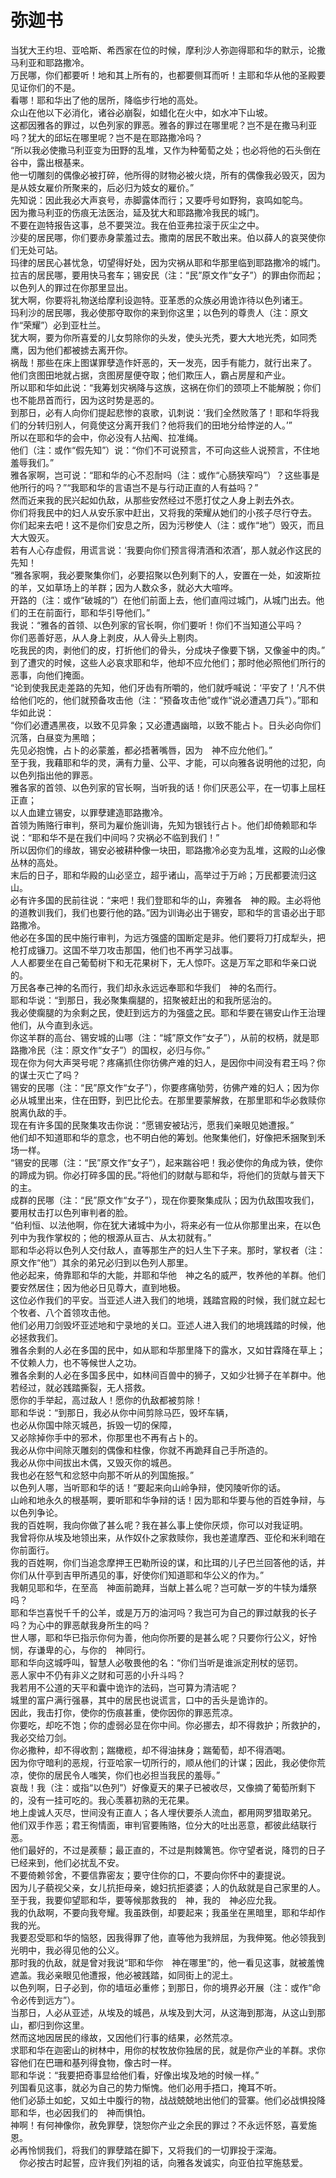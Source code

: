 # 弥迦书
当犹大王约坦、亚哈斯、希西家在位的时候，摩利沙人弥迦得耶和华的默示，论撒马利亚和耶路撒冷。  
万民哪，你们都要听！地和其上所有的，也都要侧耳而听！主耶和华从他的圣殿要见证你们的不是。  
看哪！耶和华出了他的居所，降临步行地的高处。  
众山在他以下必消化，诸谷必崩裂，如蜡化在火中，如水冲下山坡。  
这都因雅各的罪过，以色列家的罪恶。雅各的罪过在哪里呢？岂不是在撒马利亚吗？犹大的邱坛在哪里呢？岂不是在耶路撒冷吗？  
“所以我必使撒马利亚变为田野的乱堆，又作为种葡萄之处；也必将他的石头倒在谷中，露出根基来。  
他一切雕刻的偶像必被打碎，他所得的财物必被火烧，所有的偶像我必毁灭，因为是从妓女雇价所聚来的，后必归为妓女的雇价。”  
先知说：因此我必大声哀号，赤脚露体而行；又要呼号如野狗，哀鸣如鸵鸟。  
因为撒马利亚的伤痕无法医治，延及犹大和耶路撒冷我民的城门。  
不要在迦特报告这事，总不要哭泣。我在伯亚弗拉滚于灰尘之中。  
沙斐的居民哪，你们要赤身蒙羞过去。撒南的居民不敢出来。伯以薛人的哀哭使你们无处可站。  
玛律的居民心甚忧急，切望得好处，因为灾祸从耶和华那里临到耶路撒冷的城门。  
拉吉的居民哪，要用快马套车；锡安民（注：“民”原文作“女子”）的罪由你而起；以色列人的罪过在你那里显出。  
犹大啊，你要将礼物送给摩利设迦特。亚革悉的众族必用诡诈待以色列诸王。  
玛利沙的居民哪，我必使那夺取你的来到你这里；以色列的尊贵人（注：原文作“荣耀”）必到亚杜兰。  
犹大啊，要为你所喜爱的儿女剪除你的头发，使头光秃，要大大地光秃，如同秃鹰，因为他们都被掳去离开你。  
祸哉！那些在床上图谋罪孽造作奸恶的，天一发亮，因手有能力，就行出来了。  
他们贪图田地就占据，贪图房屋便夺取；他们欺压人，霸占房屋和产业。  
所以耶和华如此说：“我筹划灾祸降与这族，这祸在你们的颈项上不能解脱；你们也不能昂首而行，因为这时势是恶的。  
到那日，必有人向你们提起悲惨的哀歌，讥刺说：‘我们全然败落了！耶和华将我们的分转归别人，何竟使这分离开我们？他将我们的田地分给悖逆的人。’”  
所以在耶和华的会中，你必没有人拈阄、拉准绳。  
他们（注：或作“假先知”）说：“你们不可说预言，不可向这些人说预言，不住地羞辱我们。”  
雅各家啊，岂可说：“耶和华的心不忍耐吗（注：或作“心肠狭窄吗”）？这些事是他所行的吗？”“我耶和华的言语岂不是与行动正直的人有益吗？”  
然而近来我的民兴起如仇敌，从那些安然经过不愿打仗之人身上剥去外衣。  
你们将我民中的妇人从安乐家中赶出，又将我的荣耀从她们的小孩子尽行夺去。  
你们起来去吧！这不是你们安息之所，因为污秽使人（注：或作“地”）毁灭，而且大大毁灭。  
若有人心存虚假，用谎言说：‘我要向你们预言得清酒和浓酒’，那人就必作这民的先知！  
“雅各家啊，我必要聚集你们，必要招聚以色列剩下的人，安置在一处，如波斯拉的羊，又如草场上的羊群；因为人数众多，就必大大喧哗。  
开路的（注：或作“破城的”）在他们前面上去，他们直闯过城门，从城门出去。他们的王在前面行，耶和华引导他们。”  
我说：“雅各的首领、以色列家的官长啊，你们要听！你们不当知道公平吗？  
你们恶善好恶，从人身上剥皮，从人骨头上剔肉。  
吃我民的肉，剥他们的皮，打折他们的骨头，分成块子像要下锅，又像釜中的肉。”  
到了遭灾的时候，这些人必哀求耶和华，他却不应允他们；那时他必照他们所行的恶事，向他们掩面。  
“论到使我民走差路的先知，他们牙齿有所嚼的，他们就呼喊说：‘平安了！’凡不供给他们吃的，他们就预备攻击他（注：“预备攻击他”或作“说必遭遇刀兵”）。”耶和华如此说：  
“你们必遭遇黑夜，以致不见异象；又必遭遇幽暗，以致不能占卜。日头必向你们沉落，白昼变为黑暗；  
先见必抱愧，占卜的必蒙羞，都必捂著嘴唇，因为　神不应允他们。”  
至于我，我藉耶和华的灵，满有力量、公平、才能，可以向雅各说明他的过犯，向以色列指出他的罪恶。  
雅各家的首领、以色列家的官长啊，当听我的话！你们厌恶公平，在一切事上屈枉正直；  
以人血建立锡安，以罪孽建造耶路撒冷。  
首领为贿赂行审判，祭司为雇价施训诲，先知为银钱行占卜。他们却倚赖耶和华说：“耶和华不是在我们中间吗？灾祸必不临到我们！”  
所以因你们的缘故，锡安必被耕种像一块田，耶路撒冷必变为乱堆，这殿的山必像丛林的高处。  
末后的日子，耶和华殿的山必坚立，超乎诸山，高举过于万岭；万民都要流归这山。  
必有许多国的民前往说：“来吧！我们登耶和华的山，奔雅各　神的殿。主必将他的道教训我们，我们也要行他的路。”因为训诲必出于锡安，耶和华的言语必出于耶路撒冷。  
他必在多国的民中施行审判，为远方强盛的国断定是非。他们要将刀打成犁头，把枪打成镰刀。这国不举刀攻击那国，他们也不再学习战事。  
人人都要坐在自己葡萄树下和无花果树下，无人惊吓。这是万军之耶和华亲口说的。  
万民各奉己神的名而行，我们却永永远远奉耶和华我们　神的名而行。  
耶和华说：“到那日，我必聚集瘸腿的，招聚被赶出的和我所惩治的。  
我必使瘸腿的为余剩之民，使赶到远方的为强盛之民。耶和华要在锡安山作王治理他们，从今直到永远。  
你这羊群的高台、锡安城的山哪（注：“城”原文作“女子”），从前的权柄，就是耶路撒冷民（注：原文作“女子”）的国权，必归与你。”  
现在你为何大声哭号呢？疼痛抓住你彷佛产难的妇人，是因你中间没有君王吗？你的谋士灭亡了吗？  
锡安的民哪（注：“民”原文作“女子”），你要疼痛劬劳，彷佛产难的妇人；因为你必从城里出来，住在田野，到巴比伦去。在那里要蒙解救，在那里耶和华必救赎你脱离仇敌的手。  
现在有许多国的民聚集攻击你说：“愿锡安被玷污，愿我们亲眼见她遭报。”  
他们却不知道耶和华的意念，也不明白他的筹划。他聚集他们，好像把禾捆聚到禾场一样。  
“锡安的民哪（注：“民”原文作“女子”），起来踹谷吧！我必使你的角成为铁，使你的蹄成为铜。你必打碎多国的民。”将他们的财献与耶和华，将他们的货献与普天下的主。  
成群的民哪（注：“民”原文作“女子”），现在你要聚集成队；因为仇敌围攻我们，要用杖击打以色列审判者的脸。  
“伯利恒、以法他啊，你在犹大诸城中为小，将来必有一位从你那里出来，在以色列中为我作掌权的；他的根源从亘古、从太初就有。”  
耶和华必将以色列人交付敌人，直等那生产的妇人生下子来。那时，掌权者（注：原文作“他”）其余的弟兄必归到以色列人那里。  
他必起来，倚靠耶和华的大能，并耶和华他　神之名的威严，牧养他的羊群。他们要安然居住；因为他必日见尊大，直到地极。  
这位必作我们的平安。当亚述人进入我们的地境，践踏宫殿的时候，我们就立起七个牧者、八个首领攻击他。  
他们必用刀剑毁坏亚述地和宁录地的关口。亚述人进入我们的地境践踏的时候，他必拯救我们。  
雅各余剩的人必在多国的民中，如从耶和华那里降下的露水，又如甘霖降在草上；不仗赖人力，也不等候世人之功。  
雅各余剩的人必在多国多民中，如林间百兽中的狮子，又如少壮狮子在羊群中。他若经过，就必践踏撕裂，无人搭救。  
愿你的手举起，高过敌人！愿你的仇敌都被剪除！  
耶和华说：“到那日，我必从你中间剪除马匹，毁坏车辆，  
也必从你国中除灭城邑，拆毁一切的保障，  
又必除掉你手中的邪术，你那里也不再有占卜的。  
我必从你中间除灭雕刻的偶像和柱像，你就不再跪拜自己手所造的。  
我必从你中间拔出木偶，又毁灭你的城邑。  
我也必在怒气和忿怒中向那不听从的列国施报。”  
以色列人哪，当听耶和华的话！“要起来向山岭争辩，使冈陵听你的话。  
山岭和地永久的根基啊，要听耶和华争辩的话！因为耶和华要与他的百姓争辩，与以色列争论。  
我的百姓啊，我向你做了甚么呢？我在甚么事上使你厌烦，你可以对我证明。  
我曾将你从埃及地领出来，从作奴仆之家救赎你，我也差遣摩西、亚伦和米利暗在你前面行。  
我的百姓啊，你们当追念摩押王巴勒所设的谋，和比珥的儿子巴兰回答他的话，并你们从什亭到吉甲所遇见的事，好使你们知道耶和华公义的作为。”  
我朝见耶和华，在至高　神面前跪拜，当献上甚么呢？岂可献一岁的牛犊为燔祭吗？  
耶和华岂喜悦千千的公羊，或是万万的油河吗？我岂可为自己的罪过献我的长子吗？为心中的罪恶献我身所生的吗？  
世人哪，耶和华已指示你何为善，他向你所要的是甚么呢？只要你行公义，好怜悯，存谦卑的心，与你的　神同行。  
耶和华向这城呼叫，智慧人必敬畏他的名：“你们当听是谁派定刑杖的惩罚。  
恶人家中不仍有非义之财和可恶的小升斗吗？  
我若用不公道的天平和囊中诡诈的法码，岂可算为清洁呢？  
城里的富户满行强暴，其中的居民也说谎言，口中的舌头是诡诈的。  
因此，我击打你，使你的伤痕甚重，使你因你的罪恶荒凉。  
你要吃，却吃不饱；你的虚弱必显在你中间。你必挪去，却不得救护；所救护的，我必交给刀剑。  
你必撒种，却不得收割；踹橄榄，却不得油抹身；踹葡萄，却不得酒喝。  
因为你守暗利的恶规，行亚哈家一切所行的，顺从他们的计谋；因此，我必使你荒凉，使你的居民令人嗤笑，你们也必担当我民的羞辱。”  
哀哉！我（注：或指“以色列”）好像夏天的果子已被收尽，又像摘了葡萄所剩下的，没有一挂可吃的。我心羡慕初熟的无花果。  
地上虔诚人灭尽，世间没有正直人；各人埋伏要杀人流血，都用网罗猎取弟兄。  
他们双手作恶；君王徇情面，审判官要贿赂，位分大的吐出恶意，都彼此结联行恶。  
他们最好的，不过是蒺藜；最正直的，不过是荆棘篱笆。你守望者说，降罚的日子已经来到，他们必扰乱不安。  
不要倚赖邻舍，不要信靠密友；要守住你的口，不要向你怀中的妻提说。  
因为儿子藐视父亲，女儿抗拒母亲，媳妇抗拒婆婆；人的仇敌就是自己家里的人。  
至于我，我要仰望耶和华，要等候那救我的　神，我的　神必应允我。  
我的仇敌啊，不要向我夸耀。我虽跌倒，却要起来；我虽坐在黑暗里，耶和华却作我的光。  
我要忍受耶和华的恼怒，因我得罪了他，直等他为我辨屈，为我伸冤。他必领我到光明中，我必得见他的公义。  
那时我的仇敌，就是曾对我说“耶和华你　神在哪里”的，他一看见这事，就被羞愧遮盖。我必亲眼见他遭报，他必被践踏，如同街上的泥土。  
以色列啊，日子必到，你的墙垣必重修；到那日，你的境界必开展（注：或作“命令必传到远方”）。  
当那日，人必从亚述，从埃及的城邑，从埃及到大河，从这海到那海，从这山到那山，都归到你这里。  
然而这地因居民的缘故，又因他们行事的结果，必然荒凉。  
求耶和华在迦密山的树林中，用你的杖牧放你独居的民，就是你产业的羊群。求你容他们在巴珊和基列得食物，像古时一样。  
耶和华说：“我要把奇事显给他们看，好像出埃及地的时候一样。”  
列国看见这事，就必为自己的势力惭愧。他们必用手捂口，掩耳不听。  
他们必舔土如蛇，又如土中腹行的物，战战兢兢地出他们的营寨。他们必战惧投降耶和华，也必因我们的　神而惧怕。  
神啊！有何神像你，赦免罪孽，饶恕你产业之余民的罪过？不永远怀怒，喜爱施恩。  
必再怜悯我们，将我们的罪孽踏在脚下，又将我们的一切罪投于深海。  
　你必按古时起誓，应许我们列祖的话，向雅各发诚实，向亚伯拉罕施慈爱。 
